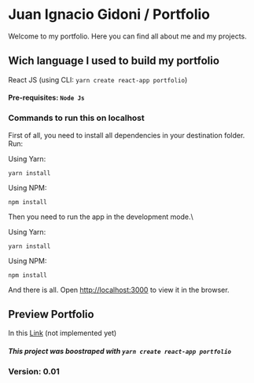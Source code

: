 # Juan Ignacio Gidoni / Portfolio

Welcome to my portfolio. Here you can find all about me and my projects.

## Wich language I used to build my portfolio

React JS (using CLI: `yarn create react-app portfolio`)

#### Pre-requisites: `Node Js`

### Commands to run this on localhost

First of all, you need to install all dependencies in your destination folder.
Run:

Using Yarn:

```
yarn install
```

Using NPM:

```
npm install
```

Then you need to run the app in the development mode.\

Using Yarn:

```
yarn install
```

Using NPM:

```
npm install
```

And there is all.
Open [http://localhost:3000](http://localhost:3000) to view it in the browser.

## Preview Portfolio

In this [Link](https://github.com/juangidoni) (not implemented yet)

##### This project was boostraped with `yarn create react-app portfolio`

### Version: 0.01

